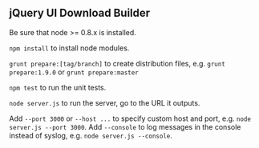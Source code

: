 ## jQuery UI Download Builder

Be sure that node >= 0.8.x is installed.

`npm install` to install node modules.

`grunt prepare:[tag/branch]` to create distribution files, e.g. `grunt prepare:1.9.0` or `grunt prepare:master`

`npm test` to run the unit tests.

`node server.js` to run the server, go to the URL it outputs.

Add `--port 3000` or `--host ...` to specify custom host and port, e.g. `node server.js --port 3000`. Add `--console` to log messages in the console instead of syslog, e.g. `node server.js --console`.
